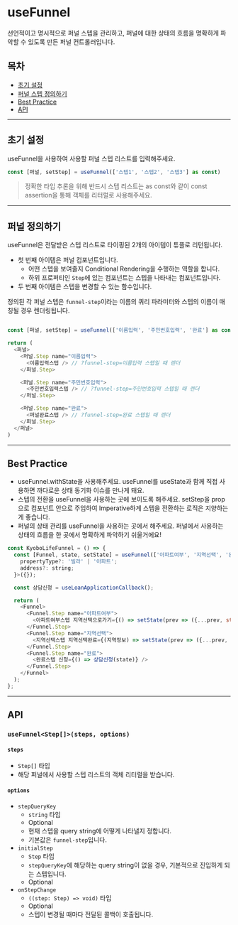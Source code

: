 # useFunnel

선언적이고 명시적으로 퍼널 스텝을 관리하고, 퍼널에 대한 상태의 흐름을 명확하게 파악할 수 있도록 만든 퍼널 컨트롤러입니다.

## 목차

- [초기 설정](#initialize)
- [퍼널 스텝 정의하기](#start)
- [Best Practice](#bestPractice)
- [API](#api)

---

<a name="initialize"></a>

## 초기 설정

useFunnel을 사용하여 사용할 퍼널 스텝 리스트를 입력해주세요.

```javascript
const [퍼널, setStep] = useFunnel(['스텝1', '스텝2', '스텝3'] as const)
```

> 정확한 타입 추론을 위해 반드시 스텝 리스트는 as const와 같이 const assertion을 통해 객체를 리터럴로 사용해주세요.

---

<a name="start"></a>

## 퍼널 정의하기

useFunnel은 전달받은 스텝 리스트로 타이핑된 2개의 아이템이 튜플로 리턴됩니다.

- 첫 번째 아이템은 퍼널 컴포넌트입니다.
  - 어떤 스텝을 보여줄지 Conditional Rendering을 수행하는 역할을 합니다.
  - 하위 프로퍼티인 `Step`에 있는 컴포넌트는 스텝을 나타내는 컴포넌트입니다.
- 두 번째 아이템은 스텝을 변경할 수 있는 함수입니다.

정의된 각 퍼널 스텝은 `funnel-step`이라는 이름의 쿼리 파라미터와 스텝의 이름이 매칭될 경우 렌더링됩니다.

```javascript

const [퍼널, setStep] = useFunnel(['이름입력', '주민번호입력', '완료'] as const)

return (
  <퍼널>
    <퍼널.Step name="이름입력">
      <이름입력스텝 /> // ?funnel-step=이름입력 스텝일 때 렌더
    </퍼널.Step>

    <퍼널.Step name="주민번호입력">
      <주민번호입력스텝 /> // ?funnel-step=주민번호입력 스텝일 때 렌더
    </퍼널.Step>

    <퍼널.Step name="완료">
      <퍼널완료스텝 /> // ?funnel-step=완료 스텝일 때 렌더
    </퍼널.Step>
  </퍼널>
)

```

---

<a name="bestPractice"></a>

## Best Practice

- useFunnel.withState을 사용해주세요. useFunnel를 useState과 함께 직접 사용하면 까다로운 상태 동기화 이슈를 만나게 돼요.
- 스텝의 전환을 useFunnel을 사용하는 곳에 보이도록 해주세요. setStep을 prop으로 컴포넌트 안으로 주입하여 Imperative하게 스텝을 전환하는 로직은 지양하는게 좋습니다.
- 퍼널의 상태 관리를 useFunnel을 사용하는 곳에서 해주세요. 퍼널에서 사용하는 상태의 흐름을 한 곳에서 명확하게 파악하기 쉬울거에요!

```javascript
const KyoboLifeFunnel = () => {
  const [Funnel, state, setState] = useFunnel(['아파트여부', '지역선택', '완료'] as const).withState<{
    propertyType?: '빌라' | '아파트';
    address?: string;
  }>({});

  const 상담신청 = useLoanApplicationCallback();

  return (
    <Funnel>
      <Funnel.Step name="아파트여부">
        <아파트여부스텝 지역선택으로가기={() => setState(prev => ({...prev, step: '지역선택', isApartment: true}))} />
      </Funnel.Step>
      <Funnel.Step name="지역선택">
        <지역선택스텝 지역선택완료={(지역정보) => setState(prev => ({...prev, step: '완료', region: 지역정보}))} />
      </Funnel.Step>
      <Funnel.Step name="완료">
        <완료스텝 신청={() => 상담신청(state)} />
      </Funnel.Step>
    </Funnel>
  );
};
```

---

<a name="api"></a>

## API

### `useFunnel<Step[]>(steps, options)`

#### `steps`

- `Step[]` 타입
- 해당 퍼널에서 사용할 스텝 리스트의 객체 리터럴을 받습니다.

#### `options`

- `stepQueryKey`
  - `string` 타입
  - Optional
  - 현재 스텝을 query string에 어떻게 나타낼지 정합니다.
  - 기본값은 `funnel-step`입니다.
- `initialStep`
  - `Step` 타입
  - `stepQueryKey`에 해당하는 query string이 없을 경우, 기본적으로 진입하게 되는 스텝입니다.
  - Optional
- `onStepChange`
  - `((step: Step) => void)` 타입
  - Optional
  - 스텝이 변경될 때마다 전달된 콜백이 호출됩니다.
